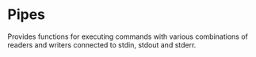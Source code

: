 # Pipes

Provides functions for executing commands with various combinations of readers
and writers connected to stdin, stdout and stderr.